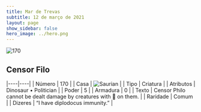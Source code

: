 ```yaml
---
title: Mar de Trevas
subtitle: 12 de março de 2021
layout: page
show_sidebar: false
hero_image: ../hero.png
---
```


![170](https://cdn.keyforgegame.com/media/card_front/pt/496_170_FC953RWWC2FG_pt.png)

## Censor Filo

|----|----|
| Número | 170 |
| Casa | ![Saurian](https://archonarcana.com/images/thumb/9/9e/Saurian_P.png/22px-Saurian_P.png "Sauro") |
| Tipo | Criatura |
| Atributos | Dinosaur • Politician |
| Poder | 5 |
| Armadura | 0 |
| Texto | Censor Philo cannot be dealt damage by creatures with  on them. |
| Raridade | Comum |
| Dizeres | “I have diplodocus immunity.” |
